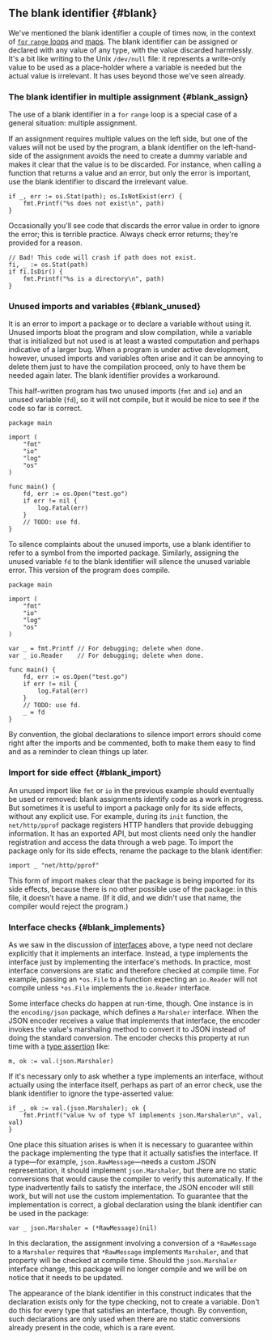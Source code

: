 The blank identifier {#blank}
--------------------

We've mentioned the blank identifier a couple of times now, in the
context of [`for` `range` loops](#for) and [maps](#maps). The blank
identifier can be assigned or declared with any value of any type, with
the value discarded harmlessly. It's a bit like writing to the Unix
`/dev/null` file: it represents a write-only value to be used as a
place-holder where a variable is needed but the actual value is
irrelevant. It has uses beyond those we've seen already.

### The blank identifier in multiple assignment {#blank_assign}

The use of a blank identifier in a `for` `range` loop is a special case
of a general situation: multiple assignment.

If an assignment requires multiple values on the left side, but one of
the values will not be used by the program, a blank identifier on the
left-hand-side of the assignment avoids the need to create a dummy
variable and makes it clear that the value is to be discarded. For
instance, when calling a function that returns a value and an error, but
only the error is important, use the blank identifier to discard the
irrelevant value.

    if _, err := os.Stat(path); os.IsNotExist(err) {
        fmt.Printf("%s does not exist\n", path)
    }

Occasionally you'll see code that discards the error value in order to
ignore the error; this is terrible practice. Always check error returns;
they're provided for a reason.

    // Bad! This code will crash if path does not exist.
    fi, _ := os.Stat(path)
    if fi.IsDir() {
        fmt.Printf("%s is a directory\n", path)
    }

### Unused imports and variables {#blank_unused}

It is an error to import a package or to declare a variable without
using it. Unused imports bloat the program and slow compilation, while a
variable that is initialized but not used is at least a wasted
computation and perhaps indicative of a larger bug. When a program is
under active development, however, unused imports and variables often
arise and it can be annoying to delete them just to have the compilation
proceed, only to have them be needed again later. The blank identifier
provides a workaround.

This half-written program has two unused imports (`fmt` and `io`) and an
unused variable (`fd`), so it will not compile, but it would be nice to
see if the code so far is correct.

    package main

    import (
        "fmt"
        "io"
        "log"
        "os"
    )

    func main() {
        fd, err := os.Open("test.go")
        if err != nil {
            log.Fatal(err)
        }
        // TODO: use fd.
    }

To silence complaints about the unused imports, use a blank identifier
to refer to a symbol from the imported package. Similarly, assigning the
unused variable `fd` to the blank identifier will silence the unused
variable error. This version of the program does compile.

    package main

    import (
        "fmt"
        "io"
        "log"
        "os"
    )

    var _ = fmt.Printf // For debugging; delete when done.
    var _ io.Reader    // For debugging; delete when done.

    func main() {
        fd, err := os.Open("test.go")
        if err != nil {
            log.Fatal(err)
        }
        // TODO: use fd.
        _ = fd
    }

By convention, the global declarations to silence import errors should
come right after the imports and be commented, both to make them easy to
find and as a reminder to clean things up later.

### Import for side effect {#blank_import}

An unused import like `fmt` or `io` in the previous example should
eventually be used or removed: blank assignments identify code as a work
in progress. But sometimes it is useful to import a package only for its
side effects, without any explicit use. For example, during its `init`
function, the `net/http/pprof` package registers HTTP handlers that
provide debugging information. It has an exported API, but most clients
need only the handler registration and access the data through a web
page. To import the package only for its side effects, rename the
package to the blank identifier:

    import _ "net/http/pprof"

This form of import makes clear that the package is being imported for
its side effects, because there is no other possible use of the package:
in this file, it doesn't have a name. (If it did, and we didn't use that
name, the compiler would reject the program.)

### Interface checks {#blank_implements}

As we saw in the discussion of [interfaces](#interfaces_and_types)
above, a type need not declare explicitly that it implements an
interface. Instead, a type implements the interface just by implementing
the interface's methods. In practice, most interface conversions are
static and therefore checked at compile time. For example, passing an
`*os.File` to a function expecting an `io.Reader` will not compile
unless `*os.File` implements the `io.Reader` interface.

Some interface checks do happen at run-time, though. One instance is in
the `encoding/json` package, which defines a `Marshaler` interface. When
the JSON encoder receives a value that implements that interface, the
encoder invokes the value's marshaling method to convert it to JSON
instead of doing the standard conversion. The encoder checks this
property at run time with a [type assertion](#interface_conversions)
like:

    m, ok := val.(json.Marshaler)

If it's necessary only to ask whether a type implements an interface,
without actually using the interface itself, perhaps as part of an error
check, use the blank identifier to ignore the type-asserted value:

    if _, ok := val.(json.Marshaler); ok {
        fmt.Printf("value %v of type %T implements json.Marshaler\n", val, val)
    }

One place this situation arises is when it is necessary to guarantee
within the package implementing the type that it actually satisfies the
interface. If a type—for example, `json.RawMessage`—needs a custom JSON
representation, it should implement `json.Marshaler`, but there are no
static conversions that would cause the compiler to verify this
automatically. If the type inadvertently fails to satisfy the interface,
the JSON encoder will still work, but will not use the custom
implementation. To guarantee that the implementation is correct, a
global declaration using the blank identifier can be used in the
package:

    var _ json.Marshaler = (*RawMessage)(nil)

In this declaration, the assignment involving a conversion of a
`*RawMessage` to a `Marshaler` requires that `*RawMessage` implements
`Marshaler`, and that property will be checked at compile time. Should
the `json.Marshaler` interface change, this package will no longer
compile and we will be on notice that it needs to be updated.

The appearance of the blank identifier in this construct indicates that
the declaration exists only for the type checking, not to create a
variable. Don't do this for every type that satisfies an interface,
though. By convention, such declarations are only used when there are no
static conversions already present in the code, which is a rare event.

